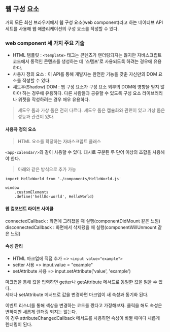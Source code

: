 ## 웹 구성 요소

거의 모든 최신 브라우저에서 웹 구성 요소(web component)라고 하는 네이티브 API 세트를 사용해 웹 애플리케이션의 구성 요소를 작성할 수 있다.

### web component 세 가지 주요 기술

- HTML 템플릿 : `<template>` 태그는 콘텐츠가 렌더링되지는 않지만 자바스크립트 코드에서 동적인 콘텐츠를 생성하는 데 '스탬프'로 사용되도록 하려는 경우에 유용하다.
- 사용자 정의 요소 : 이 API를 통해 개발자는 완전한 기능을 갖춘 자신만의 DOM 요소를 작성할 수 있다.
- 섀도우(Shadow) DOM : 웹 구성 요소가 구성 요소 외부의 DOM에 영향을 받지 않아야 하는 경우에 유용하다. 다른 사람들과 공유할 수 있도록 구성 요소 라이브러리나 위젯을 작성하려는 경우 매우 유용하다.

> 섀도우 돔과 가상 돔은 전혀 다르다. 섀도우 돔은 캡슐화와 관련이 있고 가상 돔은 성능과 관련이 있다.

#### 사용자 정의 요소

> HTML 요소를 확장하는 자바스크립트 클래스

`<app-calendar/>`와 같이 사용할 수 있다. 대시로 구분된 두 단어 이상의 조합을 사용해야 한다.

> 아래와 같은 방식으로 추가 가능

```
import HelloWorld from './components/HelloWorld.js'

window
    .customElements
    .define('hellßo-world', HelloWorld)
```

#### 웹 컴포넌트 라이프 사이클

connectedCallback : 화면에 그려졌을 때 실행(componentDidMount 같은 느낌)
disconnectedCallback : 화면에서 삭제됐을 때 실행(componentWillUnmount 같은 느낌)

#### 속성 관리

- HTML 마크업에 직접 추가 => `<input value="example">`
- setter 사용 => input.value = "example"
- setAttribute 사용 => input.setAttribute('value', 'example')

마크업을 통해 값을 입력하면 getter나 getAttribute 메서드로 동일한 값을 읽을 수 있다.  
세터나 setAttribute 메서드로 값을 변경하면 마크업이 새 속성과 동기화 된다.

이벤트 리스너를 통해 색상을 변경하는 코드를 짰다고 가정해보자. 클릭을 해도 속성은 변하지만 새롭게 렌더링 되지는 않는다.  
이 경우 attributeChangedCallback 메서드를 사용하면 속성이 바뀔 때마다 새롭게 렌더링이 된다.